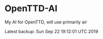 # OpenTTD-AI
My AI for OpenTTD, will use primarily air

Latest backup: Sun Sep 22 19:12:01 UTC 2019
